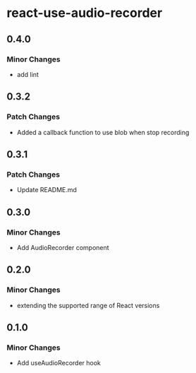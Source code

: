 # react-use-audio-recorder

## 0.4.0

### Minor Changes

- add lint

## 0.3.2

### Patch Changes

- Added a callback function to use blob when stop recording

## 0.3.1

### Patch Changes

- Update README.md

## 0.3.0

### Minor Changes

- Add AudioRecorder component

## 0.2.0

### Minor Changes

- extending the supported range of React versions

## 0.1.0

### Minor Changes

- Add useAudioRecorder hook
